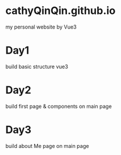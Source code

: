 # cathyQinQin.github.io
my personal website by Vue3
# Day1
build basic structure vue3
# Day2
build first page & components on main page
# Day3
build about Me page on main page
